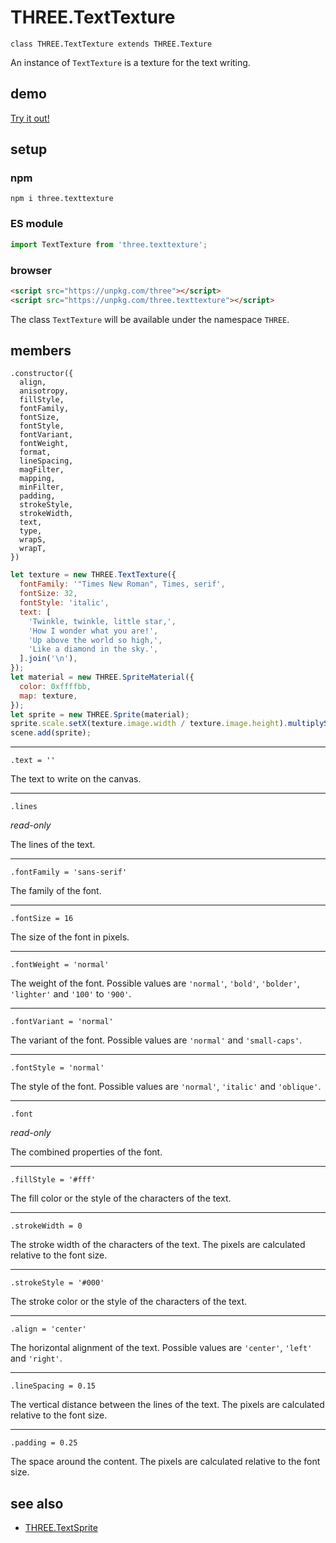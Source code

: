 # THREE.TextTexture

`class THREE.TextTexture extends THREE.Texture`

An instance of `TextTexture` is a texture for the text writing.

## demo

[Try it out!](https://seregpie.github.io/THREE.TextTexture/)

## setup

### npm

```shell
npm i three.texttexture
```

### ES module

```javascript
import TextTexture from 'three.texttexture';
```

### browser

```html
<script src="https://unpkg.com/three"></script>
<script src="https://unpkg.com/three.texttexture"></script>
```

The class `TextTexture` will be available under the namespace `THREE`.

## members

```
.constructor({
  align,
  anisotropy,
  fillStyle,
  fontFamily,
  fontSize,
  fontStyle,
  fontVariant,
  fontWeight,
  format,
  lineSpacing,
  magFilter,
  mapping,
  minFilter,
  padding,
  strokeStyle,
  strokeWidth,
  text,
  type,
  wrapS,
  wrapT,
})
```

```javascript
let texture = new THREE.TextTexture({
  fontFamily: '"Times New Roman", Times, serif',
  fontSize: 32,
  fontStyle: 'italic',
  text: [
    'Twinkle, twinkle, little star,',
    'How I wonder what you are!',
    'Up above the world so high,',
    'Like a diamond in the sky.',
  ].join('\n'),
});
let material = new THREE.SpriteMaterial({
  color: 0xffffbb,
  map: texture,
});
let sprite = new THREE.Sprite(material);
sprite.scale.setX(texture.image.width / texture.image.height).multiplyScalar(10);
scene.add(sprite);
```

---

`.text = ''`

The text to write on the canvas.

---

`.lines`

*read-only*

The lines of the text.

---

`.fontFamily = 'sans-serif'`

The family of the font.

---

`.fontSize = 16`

The size of the font in pixels.

---

`.fontWeight = 'normal'`

The weight of the font. Possible values are `'normal'`, `'bold'`, `'bolder'`, `'lighter'` and `'100'` to `'900'`.

---

`.fontVariant = 'normal'`

The variant of the font. Possible values are `'normal'` and `'small-caps'`.

---

`.fontStyle = 'normal'`

The style of the font. Possible values are `'normal'`, `'italic'` and `'oblique'`.

---

`.font`

*read-only*

The combined properties of the font.

---

`.fillStyle = '#fff'`

The fill color or the style of the characters of the text.

---

`.strokeWidth = 0`

The stroke width of the characters of the text. The pixels are calculated relative to the font size.

---

`.strokeStyle = '#000'`

The stroke color or the style of the characters of the text.

---

`.align = 'center'`

The horizontal alignment of the text. Possible values are `'center'`, `'left'` and `'right'`.

---

`.lineSpacing = 0.15`

The vertical distance between the lines of the text. The pixels are calculated relative to the font size.

---

`.padding = 0.25`

The space around the content. The pixels are calculated relative to the font size.

## see also

- [THREE.TextSprite](https://github.com/SeregPie/THREE.TextSprite)
